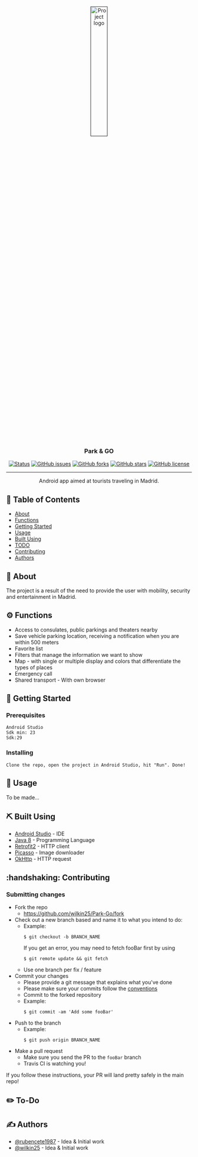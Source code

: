 <p align="center">
  <a href="" rel="noopener">
 <img width=30% src="https://i.imgur.com/7bRy61P.png" alt="Project logo"></a>
</p>

<h3 align="center">Park & GO</h3>

<div align="center">
  
  [![Status](https://img.shields.io/badge/status-active-success.svg)]() 
  [![GitHub issues](https://img.shields.io/github/issues/wilkin25/Park-Go)](https://github.com/wilkin25/Park-Go/issues)
  [![GitHub forks](https://img.shields.io/github/forks/wilkin25/Park-Go)](https://github.com/wilkin25/Park-Go/network)
  [![GitHub stars](https://img.shields.io/github/stars/wilkin25/Park-Go)](https://github.com/wilkin25/Park-Go/stargazers)
  [![GitHub license](https://img.shields.io/github/license/wilkin25/Park-Go)](https://github.com/wilkin25/Park-Go)
</div>

---

<p align="center"> Android app aimed at tourists traveling in Madrid.
    <br> 
</p>

## 📝 Table of Contents
- [About](#about)
- [Functions](#functions)
- [Getting Started](#getting_started)
- [Usage](#usage)
- [Built Using](#built_using)
- [TODO](#todo)
- [Contributing](#contributing)
- [Authors](#authors)

## 🧐 About <a name = "about"></a>
The project is a result of the need to provide the user with mobility, security and entertainment in Madrid.

## :gear: Functions  <a name = "functions"></a>
- Access to consulates, public parkings and theaters nearby
- Save vehicle parking location, receiving a notification when you are within 500 meters
- Favorite list
- Filters that manage the information we want to show
- Map - with single or multiple display and colors that differentiate the types of places
- Emergency call
- Shared transport - With own browser


## 🏁 Getting Started <a name = "getting_started"></a>

### Prerequisites

```
Android Studio
Sdk min: 23
Sdk:29
```

### Installing

```
Clone the repo, open the project in Android Studio, hit "Run". Done!
```

## 🎈 Usage <a name="usage"></a>

To be made...

## ⛏️ Built Using <a name = "built_using"></a>
- [Android Studio](https://developer.android.com/) - IDE
- [Java 8](https://docs.oracle.com/javase/8/docs/api/) - Programming Language
- [Retrofit2](https://square.github.io/retrofit/) - HTTP client 
- [Picasso](https://square.github.io/picasso/) - Image downloader
- [OkHttp](https://square.github.io/okhttp/) - HTTP request

## :handshaking: Contributing <a name = "contributing"></a>

### Submitting changes

- Fork the repo
  - <https://github.com/wilkin25/Park-Go/fork>
- Check out a new branch based and name it to what you intend to do:
  - Example:
    ````
    $ git checkout -b BRANCH_NAME
    ````
    If you get an error, you may need to fetch fooBar first by using
    ````
    $ git remote update && git fetch
    ````
  - Use one branch per fix / feature
- Commit your changes
  - Please provide a git message that explains what you've done
  - Please make sure your commits follow the [conventions](https://gist.github.com/robertpainsi/b632364184e70900af4ab688decf6f53#file-commit-message-guidelines-md)
  - Commit to the forked repository
  - Example:
    ````
    $ git commit -am 'Add some fooBar'
    ````
- Push to the branch
  - Example:
    ````
    $ git push origin BRANCH_NAME
    ````
- Make a pull request
  - Make sure you send the PR to the <code>fooBar</code> branch
  - Travis CI is watching you!

If you follow these instructions, your PR will land pretty safely in the main repo!

## :pencil2: To-Do <a name = "todo"></a>


## ✍️ Authors <a name = "authors"></a>
- [@rubencete1987](https://github.com/rubencete1987) - Idea & Initial work
- [@wilkin25](https://github.com/wilkin25) - Idea & Initial work

